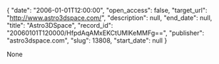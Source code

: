 {
  "date": "2006-01-01T12:00:00", 
  "open_access": false, 
  "target_url": "http://www.astro3dspace.com/", 
  "description": null, 
  "end_date": null, 
  "title": "Astro3DSpace", 
  "record_id": "20060101T120000/HfpdAqAMxEKCtUMlKeMMFg==", 
  "publisher": "astro3dspace.com", 
  "slug": 13808, 
  "start_date": null
}

None